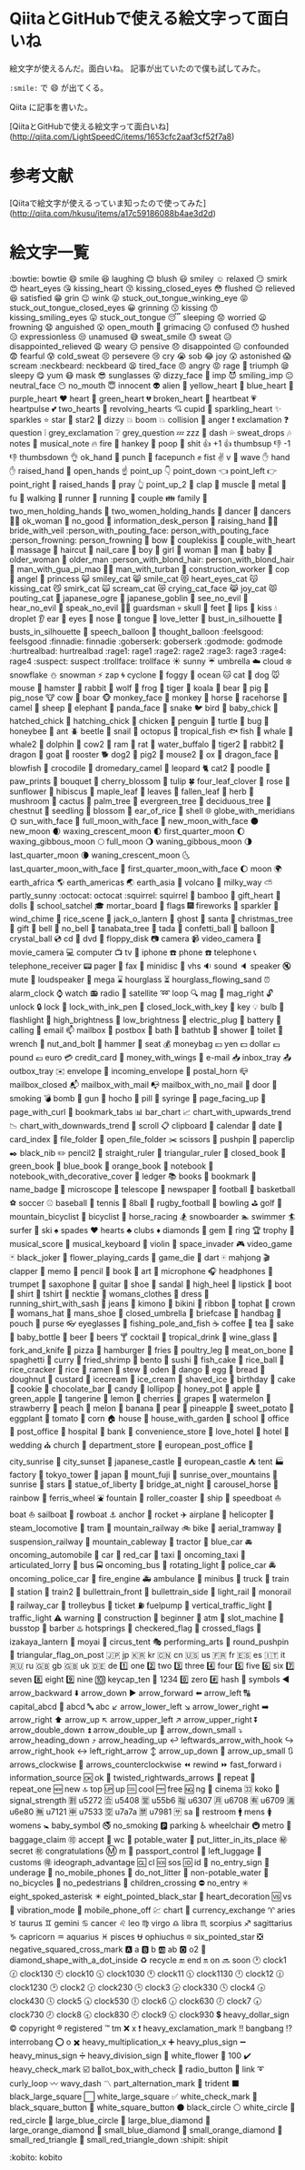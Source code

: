 # QiitaとGitHubで使える絵文字って面白いね

絵文字が使えるんだ。面白いね。
記事が出ていたので僕も試してみた。

`:smile:` で :smile: が出てくる。

Qiita に記事を書いた。

[QiitaとGitHubで使える絵文字って面白いね]
(http://qiita.com/LightSpeedC/items/1653cfc2aaf3cf52f7a8)

# 参考文献

[Qiitaで絵文字が使えるっていま知ったので使ってみた]
(http://qiita.com/hkusu/items/a17c59186088b4ae3d2d)

# 絵文字一覧

:bowtie: bowtie 
:smile: smile 
:laughing: laughing 
:blush: blush 
:smiley: smiley 
:relaxed: relaxed 
:smirk: smirk 
:heart_eyes: heart_eyes 
:kissing_heart: kissing_heart 
:kissing_closed_eyes: kissing_closed_eyes 
:flushed: flushed 
:relieved: relieved 
:satisfied: satisfied 
:grin: grin 
:wink: wink 
:stuck_out_tongue_winking_eye: stuck_out_tongue_winking_eye 
:stuck_out_tongue_closed_eyes: stuck_out_tongue_closed_eyes 
:grinning: grinning 
:kissing: kissing 
:kissing_smiling_eyes: kissing_smiling_eyes 
:stuck_out_tongue: stuck_out_tongue 
:sleeping: sleeping 
:worried: worried 
:frowning: frowning 
:anguished: anguished 
:open_mouth: open_mouth 
:grimacing: grimacing 
:confused: confused 
:hushed: hushed 
:expressionless: expressionless 
:unamused: unamused 
:sweat_smile: sweat_smile 
:sweat: sweat 
:disappointed_relieved: disappointed_relieved 
:weary: weary 
:pensive: pensive 
:disappointed: disappointed 
:confounded: confounded 
:fearful: fearful 
:cold_sweat: cold_sweat 
:persevere: persevere 
:cry: cry 
:sob: sob 
:joy: joy 
:astonished: astonished 
:scream: scream 
:neckbeard: neckbeard 
:tired_face: tired_face 
:angry: angry 
:rage: rage 
:triumph: triumph 
:sleepy: sleepy 
:yum: yum 
:mask: mask 
:sunglasses: sunglasses 
:dizzy_face: dizzy_face 
:imp: imp 
:smiling_imp: smiling_imp 
:neutral_face: neutral_face 
:no_mouth: no_mouth 
:innocent: innocent 
:alien: alien 
:yellow_heart: yellow_heart 
:blue_heart: blue_heart 
:purple_heart: purple_heart 
:heart: heart 
:green_heart: green_heart 
:broken_heart: broken_heart 
:heartbeat: heartbeat 
:heartpulse: heartpulse 
:two_hearts: two_hearts 
:revolving_hearts: revolving_hearts 
:cupid: cupid 
:sparkling_heart: sparkling_heart 
:sparkles: sparkles 
:star: star 
:star2: star2 
:dizzy: dizzy 
:boom: boom 
:collision: collision 
:anger: anger 
:exclamation: exclamation 
:question: question 
:grey_exclamation: grey_exclamation 
:grey_question: grey_question 
:zzz: zzz 
:dash: dash 
:sweat_drops: sweat_drops 
:notes: notes 
:musical_note: musical_note 
:fire: fire 
:hankey: hankey 
:poop: poop 
:shit: shit 
:+1: +1 
:thumbsup: thumbsup 
:-1: -1 
:thumbsdown: thumbsdown 
:ok_hand: ok_hand 
:punch: punch 
:facepunch: facepunch 
:fist: fist 
:v: v 
:wave: wave 
:hand: hand 
:raised_hand: raised_hand 
:open_hands: open_hands 
:point_up: point_up 
:point_down: point_down 
:point_left: point_left 
:point_right: point_right 
:raised_hands: raised_hands 
:pray: pray 
:point_up_2: point_up_2 
:clap: clap 
:muscle: muscle 
:metal: metal 
:fu: fu 
:walking: walking 
:runner: runner 
:running: running 
:couple: couple 
:family: family 
:two_men_holding_hands: two_men_holding_hands 
:two_women_holding_hands: two_women_holding_hands 
:dancer: dancer 
:dancers: dancers 
:ok_woman: ok_woman 
:no_good: no_good 
:information_desk_person: information_desk_person 
:raising_hand: raising_hand 
:bride_with_veil: bride_with_veil 
:person_with_pouting_face: person_with_pouting_face 
:person_frowning: person_frowning 
:bow: bow 
:couplekiss: couplekiss 
:couple_with_heart: couple_with_heart 
:massage: massage 
:haircut: haircut 
:nail_care: nail_care 
:boy: boy 
:girl: girl 
:woman: woman 
:man: man 
:baby: baby 
:older_woman: older_woman 
:older_man: older_man 
:person_with_blond_hair: person_with_blond_hair 
:man_with_gua_pi_mao: man_with_gua_pi_mao 
:man_with_turban: man_with_turban 
:construction_worker: construction_worker 
:cop: cop 
:angel: angel 
:princess: princess 
:smiley_cat: smiley_cat 
:smile_cat: smile_cat 
:heart_eyes_cat: heart_eyes_cat 
:kissing_cat: kissing_cat 
:smirk_cat: smirk_cat 
:scream_cat: scream_cat 
:crying_cat_face: crying_cat_face 
:joy_cat: joy_cat 
:pouting_cat: pouting_cat 
:japanese_ogre: japanese_ogre 
:japanese_goblin: japanese_goblin 
:see_no_evil: see_no_evil 
:hear_no_evil: hear_no_evil 
:speak_no_evil: speak_no_evil 
:guardsman: guardsman 
:skull: skull 
:feet: feet 
:lips: lips 
:kiss: kiss 
:droplet: droplet 
:ear: ear 
:eyes: eyes 
:nose: nose 
:tongue: tongue 
:love_letter: love_letter 
:bust_in_silhouette: bust_in_silhouette 
:busts_in_silhouette: busts_in_silhouette 
:speech_balloon: speech_balloon 
:thought_balloon: thought_balloon 
:feelsgood: feelsgood 
:finnadie: finnadie 
:goberserk: goberserk 
:godmode: godmode 
:hurtrealbad: hurtrealbad 
:rage1: rage1 
:rage2: rage2 
:rage3: rage3 
:rage4: rage4 
:suspect: suspect 
:trollface: trollface 
:sunny: sunny 
:umbrella: umbrella 
:cloud: cloud 
:snowflake: snowflake 
:snowman: snowman 
:zap: zap 
:cyclone: cyclone 
:foggy: foggy 
:ocean: ocean 
:cat: cat 
:dog: dog 
:mouse: mouse 
:hamster: hamster 
:rabbit: rabbit 
:wolf: wolf 
:frog: frog 
:tiger: tiger 
:koala: koala 
:bear: bear 
:pig: pig 
:pig_nose: pig_nose 
:cow: cow 
:boar: boar 
:monkey_face: monkey_face 
:monkey: monkey 
:horse: horse 
:racehorse: racehorse 
:camel: camel 
:sheep: sheep 
:elephant: elephant 
:panda_face: panda_face 
:snake: snake 
:bird: bird 
:baby_chick: baby_chick 
:hatched_chick: hatched_chick 
:hatching_chick: hatching_chick 
:chicken: chicken 
:penguin: penguin 
:turtle: turtle 
:bug: bug 
:honeybee: honeybee 
:ant: ant 
:beetle: beetle 
:snail: snail 
:octopus: octopus 
:tropical_fish: tropical_fish 
:fish: fish 
:whale: whale 
:whale2: whale2 
:dolphin: dolphin 
:cow2: cow2 
:ram: ram 
:rat: rat 
:water_buffalo: water_buffalo 
:tiger2: tiger2 
:rabbit2: rabbit2 
:dragon: dragon 
:goat: goat 
:rooster: rooster 
:dog2: dog2 
:pig2: pig2 
:mouse2: mouse2 
:ox: ox 
:dragon_face: dragon_face 
:blowfish: blowfish 
:crocodile: crocodile 
:dromedary_camel: dromedary_camel 
:leopard: leopard 
:cat2: cat2 
:poodle: poodle 
:paw_prints: paw_prints 
:bouquet: bouquet 
:cherry_blossom: cherry_blossom 
:tulip: tulip 
:four_leaf_clover: four_leaf_clover 
:rose: rose 
:sunflower: sunflower 
:hibiscus: hibiscus 
:maple_leaf: maple_leaf 
:leaves: leaves 
:fallen_leaf: fallen_leaf 
:herb: herb 
:mushroom: mushroom 
:cactus: cactus 
:palm_tree: palm_tree 
:evergreen_tree: evergreen_tree 
:deciduous_tree: deciduous_tree 
:chestnut: chestnut 
:seedling: seedling 
:blossom: blossom 
:ear_of_rice: ear_of_rice 
:shell: shell 
:globe_with_meridians: globe_with_meridians 
:sun_with_face: sun_with_face 
:full_moon_with_face: full_moon_with_face 
:new_moon_with_face: new_moon_with_face 
:new_moon: new_moon 
:waxing_crescent_moon: waxing_crescent_moon 
:first_quarter_moon: first_quarter_moon 
:waxing_gibbous_moon: waxing_gibbous_moon 
:full_moon: full_moon 
:waning_gibbous_moon: waning_gibbous_moon 
:last_quarter_moon: last_quarter_moon 
:waning_crescent_moon: waning_crescent_moon 
:last_quarter_moon_with_face: last_quarter_moon_with_face 
:first_quarter_moon_with_face: first_quarter_moon_with_face 
:moon: moon 
:earth_africa: earth_africa 
:earth_americas: earth_americas 
:earth_asia: earth_asia 
:volcano: volcano 
:milky_way: milky_way 
:partly_sunny: partly_sunny 
:octocat: octocat 
:squirrel: squirrel 
:bamboo: bamboo 
:gift_heart: gift_heart 
:dolls: dolls 
:school_satchel: school_satchel 
:mortar_board: mortar_board 
:flags: flags 
:fireworks: fireworks 
:sparkler: sparkler 
:wind_chime: wind_chime 
:rice_scene: rice_scene 
:jack_o_lantern: jack_o_lantern 
:ghost: ghost 
:santa: santa 
:christmas_tree: christmas_tree 
:gift: gift 
:bell: bell 
:no_bell: no_bell 
:tanabata_tree: tanabata_tree 
:tada: tada 
:confetti_ball: confetti_ball 
:balloon: balloon 
:crystal_ball: crystal_ball 
:cd: cd 
:dvd: dvd 
:floppy_disk: floppy_disk 
:camera: camera 
:video_camera: video_camera 
:movie_camera: movie_camera 
:computer: computer 
:tv: tv 
:iphone: iphone 
:phone: phone 
:telephone: telephone 
:telephone_receiver: telephone_receiver 
:pager: pager 
:fax: fax 
:minidisc: minidisc 
:vhs: vhs 
:sound: sound 
:speaker: speaker 
:mute: mute 
:loudspeaker: loudspeaker 
:mega: mega 
:hourglass: hourglass 
:hourglass_flowing_sand: hourglass_flowing_sand 
:alarm_clock: alarm_clock 
:watch: watch 
:radio: radio 
:satellite: satellite 
:loop: loop 
:mag: mag 
:mag_right: mag_right 
:unlock: unlock 
:lock: lock 
:lock_with_ink_pen: lock_with_ink_pen 
:closed_lock_with_key: closed_lock_with_key 
:key: key 
:bulb: bulb 
:flashlight: flashlight 
:high_brightness: high_brightness 
:low_brightness: low_brightness 
:electric_plug: electric_plug 
:battery: battery 
:calling: calling 
:email: email 
:mailbox: mailbox 
:postbox: postbox 
:bath: bath 
:bathtub: bathtub 
:shower: shower 
:toilet: toilet 
:wrench: wrench 
:nut_and_bolt: nut_and_bolt 
:hammer: hammer 
:seat: seat 
:moneybag: moneybag 
:yen: yen 
:dollar: dollar 
:pound: pound 
:euro: euro 
:credit_card: credit_card 
:money_with_wings: money_with_wings 
:e-mail: e-mail 
:inbox_tray: inbox_tray 
:outbox_tray: outbox_tray 
:envelope: envelope 
:incoming_envelope: incoming_envelope 
:postal_horn: postal_horn 
:mailbox_closed: mailbox_closed 
:mailbox_with_mail: mailbox_with_mail 
:mailbox_with_no_mail: mailbox_with_no_mail 
:door: door 
:smoking: smoking 
:bomb: bomb 
:gun: gun 
:hocho: hocho 
:pill: pill 
:syringe: syringe 
:page_facing_up: page_facing_up 
:page_with_curl: page_with_curl 
:bookmark_tabs: bookmark_tabs 
:bar_chart: bar_chart 
:chart_with_upwards_trend: chart_with_upwards_trend 
:chart_with_downwards_trend: chart_with_downwards_trend 
:scroll: scroll 
:clipboard: clipboard 
:calendar: calendar 
:date: date 
:card_index: card_index 
:file_folder: file_folder 
:open_file_folder: open_file_folder 
:scissors: scissors 
:pushpin: pushpin 
:paperclip: paperclip 
:black_nib: black_nib 
:pencil2: pencil2 
:straight_ruler: straight_ruler 
:triangular_ruler: triangular_ruler 
:closed_book: closed_book 
:green_book: green_book 
:blue_book: blue_book 
:orange_book: orange_book 
:notebook: notebook 
:notebook_with_decorative_cover: notebook_with_decorative_cover 
:ledger: ledger 
:books: books 
:bookmark: bookmark 
:name_badge: name_badge 
:microscope: microscope 
:telescope: telescope 
:newspaper: newspaper 
:football: football 
:basketball: basketball 
:soccer: soccer 
:baseball: baseball 
:tennis: tennis 
:8ball: 8ball 
:rugby_football: rugby_football 
:bowling: bowling 
:golf: golf 
:mountain_bicyclist: mountain_bicyclist 
:bicyclist: bicyclist 
:horse_racing: horse_racing 
:snowboarder: snowboarder 
:swimmer: swimmer 
:surfer: surfer 
:ski: ski 
:spades: spades 
:hearts: hearts 
:clubs: clubs 
:diamonds: diamonds 
:gem: gem 
:ring: ring 
:trophy: trophy 
:musical_score: musical_score 
:musical_keyboard: musical_keyboard 
:violin: violin 
:space_invader: space_invader 
:video_game: video_game 
:black_joker: black_joker 
:flower_playing_cards: flower_playing_cards 
:game_die: game_die 
:dart: dart 
:mahjong: mahjong 
:clapper: clapper 
:memo: memo 
:pencil: pencil 
:book: book 
:art: art 
:microphone: microphone 
:headphones: headphones 
:trumpet: trumpet 
:saxophone: saxophone 
:guitar: guitar 
:shoe: shoe 
:sandal: sandal 
:high_heel: high_heel 
:lipstick: lipstick 
:boot: boot 
:shirt: shirt 
:tshirt: tshirt 
:necktie: necktie 
:womans_clothes: womans_clothes 
:dress: dress 
:running_shirt_with_sash: running_shirt_with_sash 
:jeans: jeans 
:kimono: kimono 
:bikini: bikini 
:ribbon: ribbon 
:tophat: tophat 
:crown: crown 
:womans_hat: womans_hat 
:mans_shoe: mans_shoe 
:closed_umbrella: closed_umbrella 
:briefcase: briefcase 
:handbag: handbag 
:pouch: pouch 
:purse: purse 
:eyeglasses: eyeglasses 
:fishing_pole_and_fish: fishing_pole_and_fish 
:coffee: coffee 
:tea: tea 
:sake: sake 
:baby_bottle: baby_bottle 
:beer: beer 
:beers: beers 
:cocktail: cocktail 
:tropical_drink: tropical_drink 
:wine_glass: wine_glass 
:fork_and_knife: fork_and_knife 
:pizza: pizza 
:hamburger: hamburger 
:fries: fries 
:poultry_leg: poultry_leg 
:meat_on_bone: meat_on_bone 
:spaghetti: spaghetti 
:curry: curry 
:fried_shrimp: fried_shrimp 
:bento: bento 
:sushi: sushi 
:fish_cake: fish_cake 
:rice_ball: rice_ball 
:rice_cracker: rice_cracker 
:rice: rice 
:ramen: ramen 
:stew: stew 
:oden: oden 
:dango: dango 
:egg: egg 
:bread: bread 
:doughnut: doughnut 
:custard: custard 
:icecream: icecream 
:ice_cream: ice_cream 
:shaved_ice: shaved_ice 
:birthday: birthday 
:cake: cake 
:cookie: cookie 
:chocolate_bar: chocolate_bar 
:candy: candy 
:lollipop: lollipop 
:honey_pot: honey_pot 
:apple: apple 
:green_apple: green_apple 
:tangerine: tangerine 
:lemon: lemon 
:cherries: cherries 
:grapes: grapes 
:watermelon: watermelon 
:strawberry: strawberry 
:peach: peach 
:melon: melon 
:banana: banana 
:pear: pear 
:pineapple: pineapple 
:sweet_potato: sweet_potato 
:eggplant: eggplant 
:tomato: tomato 
:corn: corn 
:house: house 
:house_with_garden: house_with_garden 
:school: school 
:office: office 
:post_office: post_office 
:hospital: hospital 
:bank: bank 
:convenience_store: convenience_store 
:love_hotel: love_hotel 
:hotel: hotel 
:wedding: wedding 
:church: church 
:department_store: department_store 
:european_post_office: european_post_office 
:city_sunrise: city_sunrise 
:city_sunset: city_sunset 
:japanese_castle: japanese_castle 
:european_castle: european_castle 
:tent: tent 
:factory: factory 
:tokyo_tower: tokyo_tower 
:japan: japan 
:mount_fuji: mount_fuji 
:sunrise_over_mountains: sunrise_over_mountains 
:sunrise: sunrise 
:stars: stars 
:statue_of_liberty: statue_of_liberty 
:bridge_at_night: bridge_at_night 
:carousel_horse: carousel_horse 
:rainbow: rainbow 
:ferris_wheel: ferris_wheel 
:fountain: fountain 
:roller_coaster: roller_coaster 
:ship: ship 
:speedboat: speedboat 
:boat: boat 
:sailboat: sailboat 
:rowboat: rowboat 
:anchor: anchor 
:rocket: rocket 
:airplane: airplane 
:helicopter: helicopter 
:steam_locomotive: steam_locomotive 
:tram: tram 
:mountain_railway: mountain_railway 
:bike: bike 
:aerial_tramway: aerial_tramway 
:suspension_railway: suspension_railway 
:mountain_cableway: mountain_cableway 
:tractor: tractor 
:blue_car: blue_car 
:oncoming_automobile: oncoming_automobile 
:car: car 
:red_car: red_car 
:taxi: taxi 
:oncoming_taxi: oncoming_taxi 
:articulated_lorry: articulated_lorry 
:bus: bus 
:oncoming_bus: oncoming_bus 
:rotating_light: rotating_light 
:police_car: police_car 
:oncoming_police_car: oncoming_police_car 
:fire_engine: fire_engine 
:ambulance: ambulance 
:minibus: minibus 
:truck: truck 
:train: train 
:station: station 
:train2: train2 
:bullettrain_front: bullettrain_front 
:bullettrain_side: bullettrain_side 
:light_rail: light_rail 
:monorail: monorail 
:railway_car: railway_car 
:trolleybus: trolleybus 
:ticket: ticket 
:fuelpump: fuelpump 
:vertical_traffic_light: vertical_traffic_light 
:traffic_light: traffic_light 
:warning: warning 
:construction: construction 
:beginner: beginner 
:atm: atm 
:slot_machine: slot_machine 
:busstop: busstop 
:barber: barber 
:hotsprings: hotsprings 
:checkered_flag: checkered_flag 
:crossed_flags: crossed_flags 
:izakaya_lantern: izakaya_lantern 
:moyai: moyai 
:circus_tent: circus_tent 
:performing_arts: performing_arts 
:round_pushpin: round_pushpin 
:triangular_flag_on_post: triangular_flag_on_post 
:jp: jp 
:kr: kr 
:cn: cn 
:us: us 
:fr: fr 
:es: es 
:it: it 
:ru: ru 
:gb: gb 
:uk: uk 
:de: de 
:one: one 
:two: two 
:three: three 
:four: four 
:five: five 
:six: six 
:seven: seven 
:eight: eight 
:nine: nine 
:keycap_ten: keycap_ten 
:1234: 1234 
:zero: zero 
:hash: hash 
:symbols: symbols 
:arrow_backward: arrow_backward 
:arrow_down: arrow_down 
:arrow_forward: arrow_forward 
:arrow_left: arrow_left 
:capital_abcd: capital_abcd 
:abcd: abcd 
:abc: abc 
:arrow_lower_left: arrow_lower_left 
:arrow_lower_right: arrow_lower_right 
:arrow_right: arrow_right 
:arrow_up: arrow_up 
:arrow_upper_left: arrow_upper_left 
:arrow_upper_right: arrow_upper_right 
:arrow_double_down: arrow_double_down 
:arrow_double_up: arrow_double_up 
:arrow_down_small: arrow_down_small 
:arrow_heading_down: arrow_heading_down 
:arrow_heading_up: arrow_heading_up 
:leftwards_arrow_with_hook: leftwards_arrow_with_hook 
:arrow_right_hook: arrow_right_hook 
:left_right_arrow: left_right_arrow 
:arrow_up_down: arrow_up_down 
:arrow_up_small: arrow_up_small 
:arrows_clockwise: arrows_clockwise 
:arrows_counterclockwise: arrows_counterclockwise 
:rewind: rewind 
:fast_forward: fast_forward 
:information_source: information_source 
:ok: ok 
:twisted_rightwards_arrows: twisted_rightwards_arrows 
:repeat: repeat 
:repeat_one: repeat_one 
:new: new 
:top: top 
:up: up 
:cool: cool 
:free: free 
:ng: ng 
:cinema: cinema 
:koko: koko 
:signal_strength: signal_strength 
:u5272: u5272 
:u5408: u5408 
:u55b6: u55b6 
:u6307: u6307 
:u6708: u6708 
:u6709: u6709 
:u6e80: u6e80 
:u7121: u7121 
:u7533: u7533 
:u7a7a: u7a7a 
:u7981: u7981 
:sa: sa 
:restroom: restroom 
:mens: mens 
:womens: womens 
:baby_symbol: baby_symbol 
:no_smoking: no_smoking 
:parking: parking 
:wheelchair: wheelchair 
:metro: metro 
:baggage_claim: baggage_claim 
:accept: accept 
:wc: wc 
:potable_water: potable_water 
:put_litter_in_its_place: put_litter_in_its_place 
:secret: secret 
:congratulations: congratulations 
:m: m 
:passport_control: passport_control 
:left_luggage: left_luggage 
:customs: customs 
:ideograph_advantage: ideograph_advantage 
:cl: cl 
:sos: sos 
:id: id 
:no_entry_sign: no_entry_sign 
:underage: underage 
:no_mobile_phones: no_mobile_phones 
:do_not_litter: do_not_litter 
:non-potable_water: non-potable_water 
:no_bicycles: no_bicycles 
:no_pedestrians: no_pedestrians 
:children_crossing: children_crossing 
:no_entry: no_entry 
:eight_spoked_asterisk: eight_spoked_asterisk 
:eight_pointed_black_star: eight_pointed_black_star 
:heart_decoration: heart_decoration 
:vs: vs 
:vibration_mode: vibration_mode 
:mobile_phone_off: mobile_phone_off 
:chart: chart 
:currency_exchange: currency_exchange 
:aries: aries 
:taurus: taurus 
:gemini: gemini 
:cancer: cancer 
:leo: leo 
:virgo: virgo 
:libra: libra 
:scorpius: scorpius 
:sagittarius: sagittarius 
:capricorn: capricorn 
:aquarius: aquarius 
:pisces: pisces 
:ophiuchus: ophiuchus 
:six_pointed_star: six_pointed_star 
:negative_squared_cross_mark: negative_squared_cross_mark 
:a: a 
:b: b 
:ab: ab 
:o2: o2 
:diamond_shape_with_a_dot_inside: diamond_shape_with_a_dot_inside 
:recycle: recycle 
:end: end 
:on: on 
:soon: soon 
:clock1: clock1 
:clock130: clock130 
:clock10: clock10 
:clock1030: clock1030 
:clock11: clock11 
:clock1130: clock1130 
:clock12: clock12 
:clock1230: clock1230 
:clock2: clock2 
:clock230: clock230 
:clock3: clock3 
:clock330: clock330 
:clock4: clock4 
:clock430: clock430 
:clock5: clock5 
:clock530: clock530 
:clock6: clock6 
:clock630: clock630 
:clock7: clock7 
:clock730: clock730 
:clock8: clock8 
:clock830: clock830 
:clock9: clock9 
:clock930: clock930 
:heavy_dollar_sign: heavy_dollar_sign 
:copyright: copyright 
:registered: registered 
:tm: tm 
:x: x 
:heavy_exclamation_mark: heavy_exclamation_mark 
:bangbang: bangbang 
:interrobang: interrobang 
:o: o 
:heavy_multiplication_x: heavy_multiplication_x 
:heavy_plus_sign: heavy_plus_sign 
:heavy_minus_sign: heavy_minus_sign 
:heavy_division_sign: heavy_division_sign 
:white_flower: white_flower 
:100: 100 
:heavy_check_mark: heavy_check_mark 
:ballot_box_with_check: ballot_box_with_check 
:radio_button: radio_button 
:link: link 
:curly_loop: curly_loop 
:wavy_dash: wavy_dash 
:part_alternation_mark: part_alternation_mark 
:trident: trident 
:black_large_square: black_large_square 
:white_large_square: white_large_square 
:white_check_mark: white_check_mark 
:black_square_button: black_square_button 
:white_square_button: white_square_button 
:black_circle: black_circle 
:white_circle: white_circle 
:red_circle: red_circle 
:large_blue_circle: large_blue_circle 
:large_blue_diamond: large_blue_diamond 
:large_orange_diamond: large_orange_diamond 
:small_blue_diamond: small_blue_diamond 
:small_orange_diamond: small_orange_diamond 
:small_red_triangle: small_red_triangle 
:small_red_triangle_down: small_red_triangle_down 
:shipit: shipit 

:kobito: kobito
